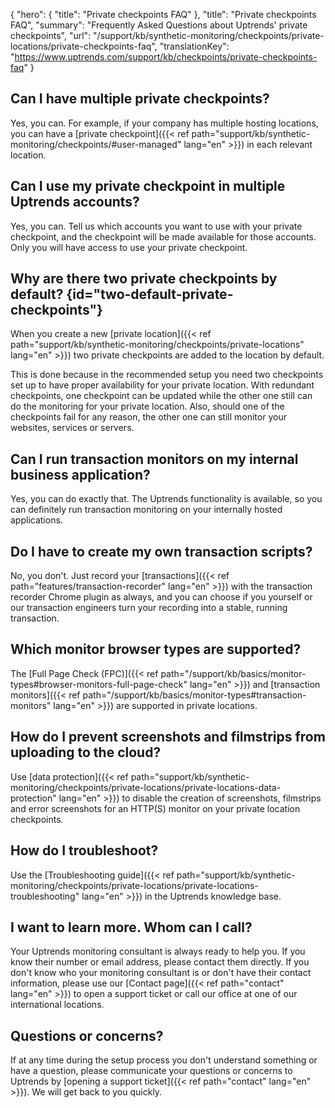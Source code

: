 {
  "hero": {
    "title": "Private checkpoints FAQ"
  },
  "title": "Private checkpoints FAQ",
  "summary": "Frequently Asked Questions about Uptrends' private checkpoints",
  "url": "/support/kb/synthetic-monitoring/checkpoints/private-locations/private-checkpoints-faq",
  "translationKey": "https://www.uptrends.com/support/kb/checkpoints/private-checkpoints-faq"
}

## Can I have multiple private checkpoints?

Yes, you can. For example, if your company has multiple hosting locations, you can have a [private checkpoint]({{< ref path="support/kb/synthetic-monitoring/checkpoints/#user-managed" lang="en" >}}) in each relevant location.

## Can I use my private checkpoint in multiple Uptrends accounts?

Yes, you can. Tell us which accounts you want to use with your private checkpoint, and the checkpoint will be made available for those accounts. Only you will have access to use your private checkpoint.

## Why are there two private checkpoints by default? {id="two-default-private-checkpoints"}

When you create a new [private location]({{< ref path="support/kb/synthetic-monitoring/checkpoints/private-locations" lang="en" >}}) two private checkpoints are added to the location by default. 

This is done because in the recommended setup you need two checkpoints set up to have proper availability for your private location. With redundant checkpoints, one checkpoint can be updated while the other one still can do the monitoring for your private location. Also, should one of the checkpoints fail for any reason, the other one can still monitor your websites, services or servers. 

## Can I run transaction monitors on my internal business application?

Yes, you can do exactly that. The Uptrends functionality is available, so you can definitely run transaction monitoring on your internally hosted applications.

## Do I have to create my own transaction scripts?

No, you don't. Just record your [transactions]({{< ref path="features/transaction-recorder" lang="en" >}}) with the transaction recorder Chrome plugin as always, and you can choose if you yourself or our transaction engineers turn your recording into a stable, running transaction.

## Which monitor browser types are supported?

The [Full Page Check (FPC)]({{< ref path="/support/kb/basics/monitor-types#browser-monitors-full-page-check" lang="en" >}}) and [transaction monitors]({{< ref path="/support/kb/basics/monitor-types#transaction-monitors" lang="en" >}}) are supported in private locations.

## How do I prevent screenshots and filmstrips from uploading to the cloud?

Use [data protection]({{< ref path="support/kb/synthetic-monitoring/checkpoints/private-locations/private-locations-data-protection" lang="en" >}}) to disable the creation of screenshots, filmstrips and error screenshots for an HTTP(S) monitor on your private location checkpoints. 

## How do I troubleshoot?

Use the [Troubleshooting guide]({{< ref path="support/kb/synthetic-monitoring/checkpoints/private-locations/private-locations-troubleshooting" lang="en" >}}) in the Uptrends knowledge base.

## I want to learn more. Whom can I call?

Your Uptrends monitoring consultant is always ready to help you. If you know their number or email address, please contact them directly. If you don't know who your monitoring consultant is or don't have their contact information, please use our [Contact page]({{< ref path="contact" lang="en" >}}) to open a support ticket or call our office at one of our international locations.

## Questions or concerns?

If at any time during the setup process you don't understand something or have a question, please communicate your questions or concerns to Uptrends by [opening a support ticket]({{< ref path="contact" lang="en" >}}). We will get back to you quickly. 